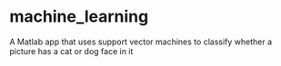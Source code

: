 # machine_learning
A Matlab app that uses support vector machines to classify whether a picture has a cat or dog face in it
